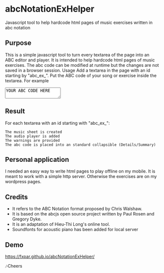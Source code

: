 # abcNotationExHelper
Javascript tool to help hardcode html pages of music exercises written in abc notation

## Purpose
This is a simple javascript tool to turn every textarea of the page into an ABC editor and player. It is intended to help hardcode html pages of music exercises.
The abc code can be modified at runtime but the changes are not saved in a browser session.
Usage
Add a textarea in the page with an id starting by "abc_ex_". Put the ABC code of your song or exercise inside the textarea. For example

<textarea id="abc_ex_001">YOUR ABC CODE HERE </textarea>

## Result
For each textarea with an id starting with "abc_ex_":

    The music sheet is created
    The audio player is added
    The warnings are provided
    The abc code is placed into an standard collapsible (Details/Summary)

## Personal application
I needed an easy way to write html pages to play offline on my mobile. It is meant to work with a simple http server. Otherwise the exercises are on my wordpress pages.

## Credits
* It refers to the ABC Notation format proposed by Chris Walshaw.
* It is based on the abcjs open source project written by Paul Rosen and Gregory Dyke.
* It is an adaptation of Hieu-Thi Long's online tool.
* Soundfonts for acoustic piano has been added for local server

## Demo 
https://fxpar.github.io/abcNotationExHelper/

🎶Cheers

